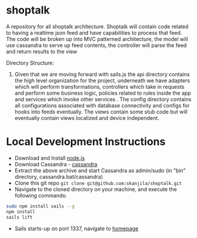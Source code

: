 # shoptalk
A repository for all shoptalk architecture.  Shoptalk will contain code related to having a realtime json feed and have capabilities to process that feed.
The code will be broken up into MVC patterned architecture, the model will use cassandra to serve up feed contents, the controller will parse the feed and return results to the view

Directory Structure:
1) Given that we are moving forward with sails.js the api directory contains the high level organization for the project,
underneath we have adapters which will perform transformations, controllers which take in requests and perform some business logic,
policies related to rules inside the app and services which invoke other services .  The config directory contains all
configurations associated with database connectivity and configs for hooks into feeds eventually.  The views contain some
stub code but will eventually contain views localized and device independent.

# Local Development Instructions
* Download and Install [node.js](https://nodejs.org/download/)
* Download Cassandra - [cassandra](http://www.apache.org/dyn/closer.cgi?path=/cassandra/2.0.14/apache-cassandra-2.0.14-bin.tar.gz)
* Extract the above archive and start Cassandra as admin/sudo (in "bin" directory, cassandra.bat/cassandra)
* Clone this git repo `git clone git@github.com:skanjila/shoptalk.git`
* Navigate to the cloned directory on your machine, and execute the following commands:

```bash
sudo npm install sails --g
npm install
sails lift
```
* Sails starts-up on port 1337, navigate to [homepage](http://localhost:1337/)
